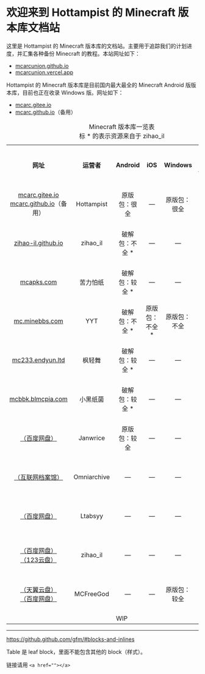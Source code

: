 # 欢迎来到 Hottampist 的 Minecraft 版本库文档站
这里是 Hottampist 的 Minecraft 版本库的文档站。主要用于追踪我们的计划进度，并汇集各种备份 Minecraft 的教程。本站网址如下：
 - [mcarcunion.github.io](https://mcarcunion.github.io/)
 - [mcarcunion.vercel.app](https://mcarcunion.vercel.app/)

Hottampist 的 Minecraft 版本库是目前国内最大最全的 Minecraft Android 版版本库，目前也正在收录 Windows 版。网址如下：
 - [mcarc.gitee.io](https://mcarc.gitee.io/)
 - [mcarc.github.io](https://mcarc.github.io/)（备用）

<table style="text-align: center">
  <caption>Minecraft 版本库一览表<br>标 * 的表示资源来自于 zihao_il</caption>
  <tr>
    <th>网址</th>
    <th>运营者</th>
    <th>Android</th>
    <th>iOS</th>
    <th>Windows</th>
    <th>教育版 Android</th>
    <th>维护状态</th>
  </tr>
  <tr>
    <td><a href="https://mcarc.gitee.io/">mcarc.gitee.io</a><br><a href="https://mcarc.github.io/">mcarc.github.io</a>（备用）</td>
    <td>Hottampist</td>
    <td>原版包：很全</td>
    <td>—</td>
    <td>原版包：很全</td>
    <td>—</td>
    <td>正在维护</td>
  </tr>
  <tr>
    <td><a href="https://zihao-il.github.io/">zihao-il.github.io</a></td>
    <td>zihao_il</td>
    <td>破解包：不全 *</td>
    <td>—</td>
    <td>—</td>
    <td>—</td>
    <td>正在维护</td>
  </tr>
  <tr>
    <td><a href="https://mcapks.com/">mcapks.com</a></td>
    <td>苦力怕纸</td>
    <td>破解包：较全 *</td>
    <td>—</td>
    <td>—</td>
    <td>—</td>
    <td>正在维护</td>
  </tr>
  <tr>
    <td><a href="https://mc.minebbs.com/">mc.minebbs.com</a></td>
    <td>YYT</td>
    <td>破解包：不全 *</td>
    <td>原版包：不全 *</td>
    <td>原版包：不全</td>
    <td>—</td>
    <td>正在维护</td>
  </tr>
  <tr>
    <td><a href="https://mc233.endyun.ltd/">mc233.endyun.ltd</a></td>
    <td>枫轻舞</td>
    <td>破解包：较全 *</td>
    <td>—</td>
    <td>—</td>
    <td>—</td>
    <td>正在维护</td>
  </tr>
  <tr>
    <td><a href="https://mcbbk.blmcpia.com">mcbbk.blmcpia.com</a></td>
    <td>小黑纸菌</td>
    <td>破解包：较全 *</td>
    <td>—</td>
    <td>—</td>
    <td>—</td>
    <td>正在维护</td>
  </tr>
  <tr>
    <td><a href="https://pan.baidu.com/s/1NQPY3LK0tPMCNGW7xOLgkA?pwd=49r1">（百度网盘）</a></td>
    <td>Janwrice</td>
    <td>原版包：较全</td>
    <td>—</td>
    <td>—</td>
    <td>原版包：不全</td>
    <td>停止维护</td>
  </tr>
  <tr>
    <td><a href="https://archive.org/details/MCPEAlpha">（互联网档案馆）</a></td>
    <td>Omniarchive</td>
    <td>—</td>
    <td>—</td>
    <td>—</td>
    <td>—</td>
    <td>停止维护</td>
  </tr>
  <tr>
    <td><a href="https://pan.baidu.com/s/1s1e_pRfRQ3d3ypsS1MkTPQ?pwd=o3g5">（百度网盘）</a></td>
    <td>Ltabsyy</td>
    <td>—</td>
    <td>—</td>
    <td>—</td>
    <td>—</td>
    <td>停止维护</td>
  </tr>
  <tr>
    <td><a href="https://pan.baidu.com/s/1mqGUtrtM76K7jKRsJYQEYw?pwd=2333">（百度网盘）</a><br><a href="https://www.123pan.com/s/dhm9-jJN0A">（123云盘）</a></td>
    <td>zihao_il</td>
    <td>—</td>
    <td>—</td>
    <td>—</td>
    <td>原版包：较全</td>
    <td>正在维护</td>
  </tr>
  <tr>
    <td><a href="https://cloud.189.cn/t/VZJjy2Y77NBb">（天翼云盘）</a><br><a href="https://pan.baidu.com/s/1W-ZtXEHXNRdOs7PD6JdRxQ">（百度网盘）</a></td>
    <td>MCFreeGod</td>
    <td>—</td>
    <td>—</td>
    <td>原版包：较全</td>
    <td>—</td>
    <td>停止维护</td>
  </tr>
  <!-- <tr>
    <td><a href=""></a></td>
    <td>—</td>
    <td>—</td>
    <td>—</td>
    <td>—</td>
    <td>—</td>
    <td>xx维护</td>
  </tr> -->
  <tr>
    <td style="text-align:center;" colspan="7">WIP</td>
  </tr>
</table>

----

https://github.github.com/gfm/#blocks-and-inlines

Table 是 leaf block，里面不能包含其他的 block（样式）。

链接请用 <code>&lt;a href="">&lt;/a></code>

<!-- ## Welcome to GitHub Pages

You can use the [editor on GitHub](https://github.com/MCArcUnion/MCArcUnion.github.io/edit/main/index.md) to maintain and preview the content for your website in Markdown files.

Whenever you commit to this repository, GitHub Pages will run [Jekyll](https://jekyllrb.com/) to rebuild the pages in your site, from the content in your Markdown files.

### Markdown

Markdown is a lightweight and easy-to-use syntax for styling your writing. It includes conventions for

```markdown
Syntax highlighted code block

# Header 1
## Header 2
### Header 3

- Bulleted
- List

1. Numbered
2. List

**Bold** and _Italic_ and `Code` text

[Link](url) and ![Image](src)
```

For more details see [Basic writing and formatting syntax](https://docs.github.com/en/github/writing-on-github/getting-started-with-writing-and-formatting-on-github/basic-writing-and-formatting-syntax).

### Jekyll Themes

Your Pages site will use the layout and styles from the Jekyll theme you have selected in your [repository settings](https://github.com/MCArcUnion/MCArcUnion.github.io/settings/pages). The name of this theme is saved in the Jekyll `_config.yml` configuration file.

### Support or Contact

Having trouble with Pages? Check out our [documentation](https://docs.github.com/categories/github-pages-basics/) or [contact support](https://support.github.com/contact) and we’ll help you sort it out. -->
